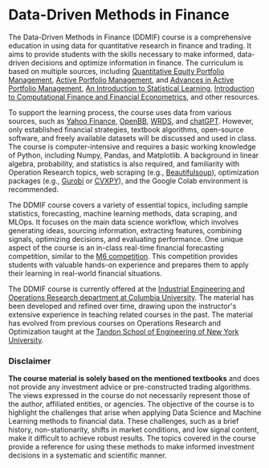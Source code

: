# Data-Driven Methods in Finance

The Data-Driven Methods in Finance (DDMIF) course is a comprehensive education in using data for quantitative research in finance and trading. It aims to provide students with the skills necessary to make informed, data-driven decisions and optimize information in finance. The curriculum is based on multiple sources, including [Quantitative Equity Portfolio Management](https://ludwigbc.com/books/qepm-2/), [Active Portfolio Management](https://www.amazon.com/Active-Portfolio-Management-Quantitative-Controlling/dp/0070248826/ref=sr_1_1?keywords=active+portfolio+management+grinold+and+kahn&qid=1677301448&sprefix=active+port%2Caps%2C118&sr=8-1&ufe=app_do%3Aamzn1.fos.18ed3cb5-28d5-4975-8bc7-93deae8f9840), and [Advances in Active Portfolio Management](https://www.amazon.com/Advances-Active-Portfolio-Management-Econometrics/dp/1260453715/ref=pd_bxgy_vft_high_img_sccl_1/147-4751996-2441805?pd_rd_w=gM3FX&content-id=amzn1.sym.7f0cf323-50c6-49e3-b3f9-63546bb79c92&pf_rd_p=7f0cf323-50c6-49e3-b3f9-63546bb79c92&pf_rd_r=6WC0H4XNJFFGN3MQ9EXK&pd_rd_wg=NOMv6&pd_rd_r=3a756b3b-ac18-4719-bbd7-5f65a96fac89&pd_rd_i=1260453715&psc=1), [An Introduction to Statistical Learning](https://www.statlearning.com/), [Introduction to Computational Finance and Financial Econometrics](https://bookdown.org/compfinezbook/introcompfinr/), and other resources.

To support the learning process, the course uses data from various sources, such as [Yahoo Finance](https://finance.yahoo.com/), [OpenBB](https://openbb.co/), [WRDS](https://wrds-www.wharton.upenn.edu/), and [chatGPT](https://chat.openai.com/chat). However, only established financial strategies, textbook algorithms, open-source software, and freely available datasets will be discussed and used in class. The course is computer-intensive and requires a basic working knowledge of Python, including Numpy, Pandas, and Matplotlib. A background in linear algebra, probability, and statistics is also required, and familiarity with Operation Research topics, web scraping (e.g., [Beautifulsoup](https://beautiful-soup-4.readthedocs.io/en/latest/)), optimization packages (e.g., [Gurobi](https://www.gurobi.com/) or [CVXPY](https://www.cvxpy.org/)), and the Google Colab environment is recommended.

The DDMIF course covers a variety of essential topics, including sample statistics, forecasting, machine learning methods, data scraping, and MLOps. It focuses on the main data science workflow, which involves generating ideas, sourcing information, extracting features, combining signals, optimizing decisions, and evaluating performance. One unique aspect of the course is an in-class real-time financial forecasting competition, similar to the [M6 competition](https://m6competition.com/). This competition provides students with valuable hands-on experience and prepares them to apply their learning in real-world financial situations.

The DDMIF course is currently offered at the [Industrial Engineering and Operations Research department at Columbia University](https://www.ieor.columbia.edu). The material has been developed and refined over time, drawing upon the instructor's extensive experience in teaching related courses in the past. The material has evolved from previous courses on Operations Research and Optimization taught at the [Tandon School of Engineering of New York University](https://engineering.nyu.edu).

### Disclaimer
**The course material is solely based on the mentioned textbooks** and does not provide any investment advice or pre-constructed trading algorithms. The views expressed in the course do not necessarily represent those of the author, affiliated entities, or agencies. The objective of the course is to highlight the challenges that arise when applying Data Science and Machine Learning methods to financial data. These challenges, such as a brief history, non-stationarity, shifts in market conditions, and low signal content, make it difficult to achieve robust results. The topics covered in the course provide a reference for using these methods to make informed investment decisions in a systematic and scientific manner.
